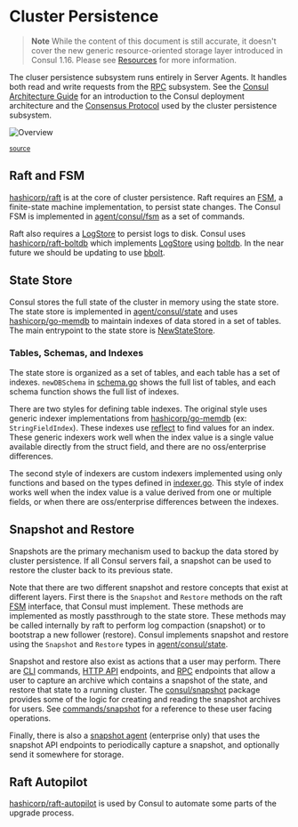 # Cluster Persistence

> **Note**
> While the content of this document is still accurate, it doesn't cover the new
> generic resource-oriented storage layer introduced in Consul 1.16. Please see
> [Resources](../resources) for more information.

The cluser persistence subsystem runs entirely in Server Agents. It handles both read and
write requests from the [RPC] subsystem. See the [Consul Architecture Guide] for an
introduction to the Consul deployment architecture and the [Consensus Protocol] used by
the cluster persistence subsystem.

[RPC]: ../rpc
[Consul Architecture Guide]: https://www.consul.io/docs/architecture
[Consensus Protocol]: https://www.consul.io/docs/architecture/consensus


![Overview](./overview.svg)

<sup>[source](./overview.mmd)</sup>


## Raft and FSM

[hashicorp/raft] is at the core of cluster persistence. Raft requires an [FSM], a
finite-state machine implementation, to persist state changes. The Consul FSM is
implemented in [agent/consul/fsm] as a set of commands.

[FSM]: https://pkg.go.dev/github.com/hashicorp/raft#FSM
[hashicorp/raft]: https://github.com/hashicorp/raft
[agent/consul/fsm]: https://github.com/hashicorp/consul/tree/main/agent/consul/fsm

Raft also requires a [LogStore] to persist logs to disk. Consul uses [hashicorp/raft-boltdb]
which implements [LogStore] using [boltdb]. In the near future we should be updating to
use [bbolt].


[LogStore]: https://pkg.go.dev/github.com/hashicorp/raft#LogStore
[hashicorp/raft-boltdb]: https://github.com/hashicorp/raft-boltdb
[boltdb]: https://github.com/boltdb/bolt
[bbolt]: https://github.com/etcd-io/bbolt


## State Store

Consul stores the full state of the cluster in memory using the state store. The state store is
implemented in [agent/consul/state] and uses [hashicorp/go-memdb] to maintain indexes of
data stored in a set of tables. The main entrypoint to the state store is [NewStateStore].

[agent/consul/state]: https://github.com/hashicorp/consul/tree/main/agent/consul/state
[hashicorp/go-memdb]: https://github.com/hashicorp/go-memdb
[NewStateStore]: https://github.com/hashicorp/consul/blob/main/agent/consul/state/state_store.go

### Tables, Schemas, and Indexes

The state store is organized as a set of tables, and each table has a set of indexes.
`newDBSchema` in [schema.go] shows the full list of tables, and each schema function shows
the full list of indexes.

[schema.go]: https://github.com/hashicorp/consul/blob/main/agent/consul/state/schema.go

There are two styles for defining table indexes. The original style uses generic indexer
implementations from [hashicorp/go-memdb] (ex: `StringFieldIndex`). These indexes use
[reflect] to find values for an index. These generic indexers work well when the index
value is a single value available directly from the struct field, and there are no
oss/enterprise differences.

The second style of indexers are custom indexers implemented using only functions and
based on the types defined in [indexer.go]. This style of index works well when the index
value is a value derived from one or multiple fields, or when there are oss/enterprise
differences between the indexes.

[reflect]: https://golang.org/pkg/reflect/
[indexer.go]: https://github.com/hashicorp/consul/blob/main/agent/consul/state/indexer.go


## Snapshot and Restore

Snapshots are the primary mechanism used to backup the data stored by cluster persistence.
If all Consul servers fail, a snapshot can be used to restore the cluster back
to its previous state.

Note that there are two different snapshot and restore concepts that exist at different
layers. First there is the `Snapshot` and `Restore` methods on the raft [FSM] interface,
that Consul must implement. These methods are implemented as mostly passthrough to the
state store. These methods may be called internally by raft to perform log compaction
(snapshot) or to bootstrap a new follower (restore). Consul implements snapshot and
restore using the `Snapshot` and `Restore` types in [agent/consul/state].

Snapshot and restore also exist as actions that a user may perform. There are [CLI]
commands, [HTTP API] endpoints, and [RPC] endpoints that allow a user to capture an
archive which contains a snapshot of the state, and restore that state to a running
cluster. The [consul/snapshot] package provides some of the logic for creating and reading
the snapshot archives for users. See [commands/snapshot] for a reference to these user
facing operations.

[CLI]: ../cli
[HTTP API]: ../http-api
[commands/snapshot]: https://www.consul.io/commands/snapshot
[consul/snapshot]: https://github.com/hashicorp/consul/tree/main/snapshot

Finally, there is also a [snapshot agent] (enterprise only) that uses the snapshot API
endpoints to periodically capture a snapshot, and optionally send it somewhere for
storage. 

[snapshot agent]: https://www.consul.io/commands/snapshot/agent

## Raft Autopilot

[hashicorp/raft-autopilot] is used by Consul to automate some parts of the upgrade process.


[hashicorp/raft-autopilot]: https://github.com/hashicorp/raft-autopilot
